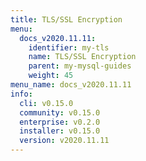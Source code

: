 ```yaml
---
title: TLS/SSL Encryption
menu:
  docs_v2020.11.11:
    identifier: my-tls
    name: TLS/SSL Encryption
    parent: my-mysql-guides
    weight: 45
menu_name: docs_v2020.11.11
info:
  cli: v0.15.0
  community: v0.15.0
  enterprise: v0.2.0
  installer: v0.15.0
  version: v2020.11.11
---
```


